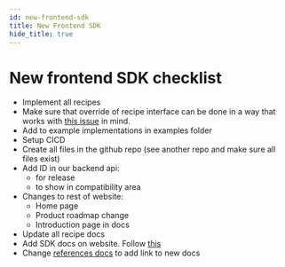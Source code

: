 ```yaml
---
id: new-frontend-sdk
title: New Frontend SDK
hide_title: true
---
```


# New frontend SDK checklist

- Implement all recipes
- Make sure that override of recipe interface can be done in a way that works with [this issue](https://github.com/supertokens/supertokens-node/issues/199) in mind.
- Add to example implementations in examples folder
- Setup CICD
- Create all files in the github repo (see another repo and make sure all files exist)
- Add ID in our backend api:
    - for release
    - to show in compatibility area
- Changes to rest of website:
    - Home page
    - Product roadmap change
    - Introduction page in docs
- Update all recipe docs
- Add SDK docs on website. Follow [this](https://github.com/supertokens/docs/blob/master/v2/HOW_TO_NEW_DOCS.md#to-create-new-sdk-docs-using-an-automatic-docs-generation-tool-and-not-docusaurus)
- Change [references docs](https://supertokens.com/docs/community/sdks) to add link to new docs